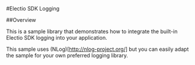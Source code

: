 ﻿#Electio SDK Logging

##Overview

This is a sample library that demonstrates how to integrate the built-in Electio SDK logging into your application.

This sample uses (NLog)[http://nlog-project.org/] but you can easily adapt the sample for your own preferred logging library.
